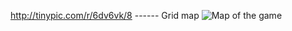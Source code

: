 http://tinypic.com/r/6dv6vk/8   ------ Grid map
![Map of the game](http://oi62.tinypic.com/6dv6vk.jpg)
